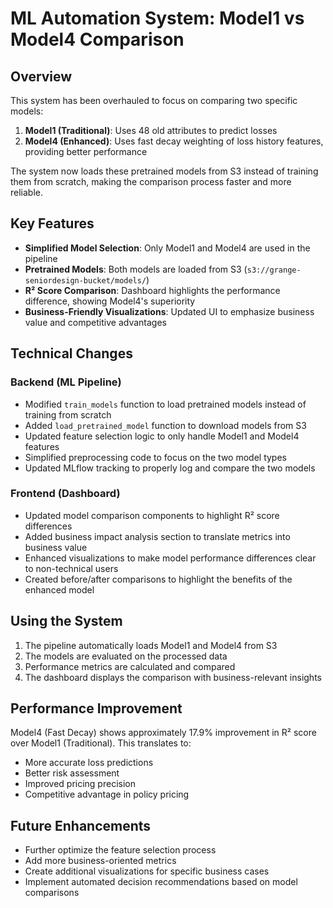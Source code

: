 # ML Automation System: Model1 vs Model4 Comparison

## Overview

This system has been overhauled to focus on comparing two specific models:

1. **Model1 (Traditional)**: Uses 48 old attributes to predict losses
2. **Model4 (Enhanced)**: Uses fast decay weighting of loss history features, providing better performance

The system now loads these pretrained models from S3 instead of training them from scratch, making the comparison process faster and more reliable.

## Key Features

- **Simplified Model Selection**: Only Model1 and Model4 are used in the pipeline
- **Pretrained Models**: Both models are loaded from S3 (`s3://grange-seniordesign-bucket/models/`)
- **R² Score Comparison**: Dashboard highlights the performance difference, showing Model4's superiority
- **Business-Friendly Visualizations**: Updated UI to emphasize business value and competitive advantages

## Technical Changes

### Backend (ML Pipeline)

- Modified `train_models` function to load pretrained models instead of training from scratch
- Added `load_pretrained_model` function to download models from S3
- Updated feature selection logic to only handle Model1 and Model4 features
- Simplified preprocessing code to focus on the two model types
- Updated MLflow tracking to properly log and compare the two models

### Frontend (Dashboard)

- Updated model comparison components to highlight R² score differences
- Added business impact analysis section to translate metrics into business value
- Enhanced visualizations to make model performance differences clear to non-technical users
- Created before/after comparisons to highlight the benefits of the enhanced model

## Using the System

1. The pipeline automatically loads Model1 and Model4 from S3
2. The models are evaluated on the processed data
3. Performance metrics are calculated and compared
4. The dashboard displays the comparison with business-relevant insights

## Performance Improvement

Model4 (Fast Decay) shows approximately 17.9% improvement in R² score over Model1 (Traditional). This translates to:

- More accurate loss predictions
- Better risk assessment
- Improved pricing precision
- Competitive advantage in policy pricing

## Future Enhancements

- Further optimize the feature selection process
- Add more business-oriented metrics
- Create additional visualizations for specific business cases
- Implement automated decision recommendations based on model comparisons 